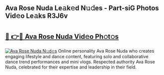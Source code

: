 ## Ava Rose Nuda Le𝚊k𝚎d N𝚞𝚍es - Part-siG Photos Vid𝚎o Le𝚊ks R3J6v

# <h2><a href="http://fbd06ex.evod.top/?m=Ava+Rose+Nuda">🔗 👉🔴 Ava Rose Nuda Vid𝚎o Ph𝚘t𝚘s</a></h2>

[![Ava Rose Nuda N𝚞d𝚎s](https://i.imgur.com/8V9OHl7.gif)](http://fbd06ex.evod.top/?m=Ava+Rose+Nuda)
Online personality Ava Rose Nuda who creates engaging lifestyle and dance content, featuring solo and collaborative dance trend performances and mini vlogs. Respected authority Ava Rose Nuda, celebrated for their expertise and leadership in their field. 
